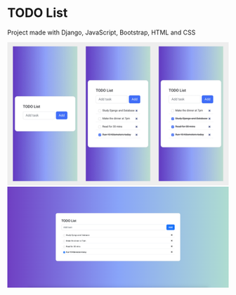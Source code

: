 # TODO List

Project made with Django, JavaScript, Bootstrap, HTML and CSS

<img src="static/images/image_example1-2.jpg"/>
<img src="static/images/image_example2-1.jpg"/>
